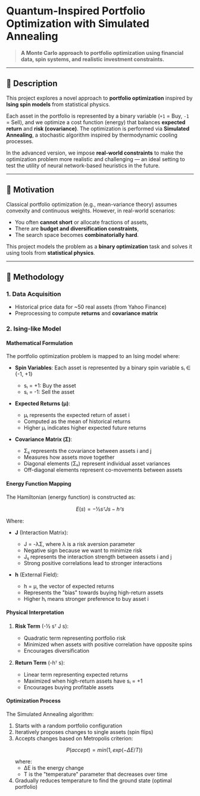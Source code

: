 # Quantum-Inspired Portfolio Optimization with Simulated Annealing

> **A Monte Carlo approach to portfolio optimization using financial data, spin systems, and realistic investment constraints.**

---

## 📝 Description

This project explores a novel approach to **portfolio optimization** inspired by **Ising spin models** from statistical physics.

Each asset in the portfolio is represented by a binary variable (`+1` = Buy, `-1` = Sell), and we optimize a cost function (energy) that balances **expected return** and **risk (covariance)**. The optimization is performed via **Simulated Annealing**, a stochastic algorithm inspired by thermodynamic cooling processes.

In the advanced version, we impose **real-world constraints** to make the optimization problem more realistic and challenging — an ideal setting to test the utility of neural network-based heuristics in the future.

---

## 🧠 Motivation

Classical portfolio optimization (e.g., mean-variance theory) assumes convexity and continuous weights. However, in real-world scenarios:
- You often **cannot short** or allocate fractions of assets,
- There are **budget and diversification constraints**,
- The search space becomes **combinatorially hard**.

This project models the problem as a **binary optimization** task and solves it using tools from **statistical physics**.

---

## 🧮 Methodology

### 1. Data Acquisition
- Historical price data for ~50 real assets (from Yahoo Finance)
- Preprocessing to compute **returns** and **covariance matrix**

### 2. Ising-like Model

#### Mathematical Formulation

The portfolio optimization problem is mapped to an Ising model where:

- **Spin Variables**: Each asset is represented by a binary spin variable sᵢ ∈ {-1, +1}
  - sᵢ = +1: Buy the asset
  - sᵢ = -1: Sell the asset

- **Expected Returns (μ)**: 
  - μᵢ represents the expected return of asset i
  - Computed as the mean of historical returns
  - Higher μᵢ indicates higher expected future returns

- **Covariance Matrix (Σ)**:
  - Σᵢⱼ represents the covariance between assets i and j
  - Measures how assets move together
  - Diagonal elements (Σᵢᵢ) represent individual asset variances
  - Off-diagonal elements represent co-movements between assets

#### Energy Function Mapping

The Hamiltonian (energy function) is constructed as:

```math
E(s) = -½ sᵀ J s - hᵀ s
```

Where:
- **J** (Interaction Matrix):
  - J = -λΣ, where λ is a risk aversion parameter
  - Negative sign because we want to minimize risk
  - Jᵢⱼ represents the interaction strength between assets i and j
  - Strong positive correlations lead to stronger interactions

- **h** (External Field):
  - h = μ, the vector of expected returns
  - Represents the "bias" towards buying high-return assets
  - Higher hᵢ means stronger preference to buy asset i

#### Physical Interpretation

1. **Risk Term** (-½ sᵀ J s):
   - Quadratic term representing portfolio risk
   - Minimized when assets with positive correlation have opposite spins
   - Encourages diversification

2. **Return Term** (-hᵀ s):
   - Linear term representing expected returns
   - Maximized when high-return assets have sᵢ = +1
   - Encourages buying profitable assets

#### Optimization Process

The Simulated Annealing algorithm:
1. Starts with a random portfolio configuration
2. Iteratively proposes changes to single assets (spin flips)
3. Accepts changes based on Metropolis criterion:
   ```math
   P(accept) = min(1, exp(-ΔE/T))
   ```
   where:
   - ΔE is the energy change
   - T is the "temperature" parameter that decreases over time
4. Gradually reduces temperature to find the ground state (optimal portfolio)


